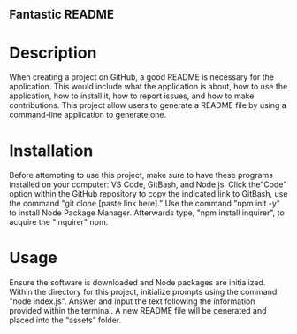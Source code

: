 ## Fantastic README

# Description 
When creating a project on GitHub, a good README is necessary for the application. This would include what the application is about, how to use the application, how to install it, how to report issues, and how to make contributions. This project allow users to generate a README file by using a command-line application to generate one.

# Installation
Before attempting to use this project, make sure to have these programs installed on your computer: VS Code, GitBash, and Node.js. Click the"Code" option within the GitHub repository to copy the indicated link to GitBash, use the command "git clone [paste link here].” Use the command "npm init -y" to install Node Package Manager. Afterwards type, "npm install inquirer", to acquire the "inquirer" npm. 

# Usage
Ensure the software is downloaded and Node packages are initialized. Within the directory for this project, initialize prompts using the command "node index.js". Answer and input the text following the information provided within the terminal. A new README file will be generated and placed into the “assets” folder. 



